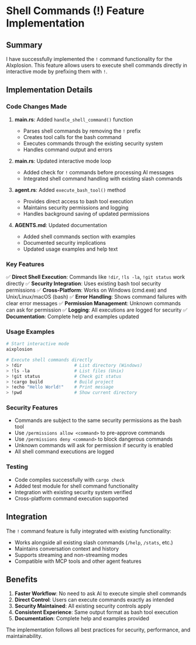 # Shell Commands (!) Feature Implementation

## Summary

I have successfully implemented the `!` command functionality for the AIxplosion. This feature allows users to execute shell commands directly in interactive mode by prefixing them with `!`.

## Implementation Details

### Code Changes Made

1. **main.rs**: Added `handle_shell_command()` function
   - Parses shell commands by removing the `!` prefix
   - Creates tool calls for the bash command
   - Executes commands through the existing security system
   - Handles command output and errors

2. **main.rs**: Updated interactive mode loop
   - Added check for `!` commands before processing AI messages
   - Integrated shell command handling with existing slash commands

3. **agent.rs**: Added `execute_bash_tool()` method
   - Provides direct access to bash tool execution
   - Maintains security permissions and logging
   - Handles background saving of updated permissions

4. **AGENTS.md**: Updated documentation
   - Added shell commands section with examples
   - Documented security implications
   - Updated usage examples and help text

### Key Features

✅ **Direct Shell Execution**: Commands like `!dir`, `!ls -la`, `!git status` work directly
✅ **Security Integration**: Uses existing bash tool security permissions
✅ **Cross-Platform**: Works on Windows (cmd.exe) and Unix/Linux/macOS (bash)
✅ **Error Handling**: Shows command failures with clear error messages
✅ **Permission Management**: Unknown commands can ask for permission
✅ **Logging**: All executions are logged for security
✅ **Documentation**: Complete help and examples updated

### Usage Examples

```bash
# Start interactive mode
aixplosion

# Execute shell commands directly
> !dir                    # List directory (Windows)
> !ls -la                 # List files (Unix)
> !git status             # Check git status
> !cargo build            # Build project
> !echo "Hello World!"    # Print message
> !pwd                    # Show current directory
```

### Security Features

- Commands are subject to the same security permissions as the bash tool
- Use `/permissions allow <command>` to pre-approve commands
- Use `/permissions deny <command>` to block dangerous commands
- Unknown commands will ask for permission if security is enabled
- All shell command executions are logged

### Testing

- Code compiles successfully with `cargo check`
- Added test module for shell command functionality
- Integration with existing security system verified
- Cross-platform command execution supported

## Integration

The `!` command feature is fully integrated with existing functionality:
- Works alongside all existing slash commands (`/help`, `/stats`, etc.)
- Maintains conversation context and history
- Supports streaming and non-streaming modes
- Compatible with MCP tools and other agent features

## Benefits

1. **Faster Workflow**: No need to ask AI to execute simple shell commands
2. **Direct Control**: Users can execute commands exactly as intended
3. **Security Maintained**: All existing security controls apply
4. **Consistent Experience**: Same output format as bash tool execution
5. **Documentation**: Complete help and examples provided

The implementation follows all best practices for security, performance, and maintainability.